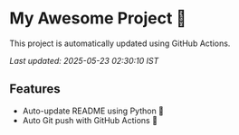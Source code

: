 # My Awesome Project 🚀

This project is automatically updated using GitHub Actions.

_Last updated: 2025-05-23 02:30:10 IST_

## Features
- Auto-update README using Python 🐍
- Auto Git push with GitHub Actions 🤖
